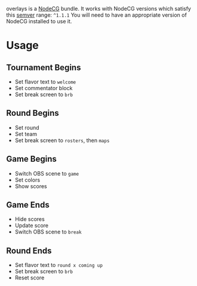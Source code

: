 overlays is a [NodeCG](http://github.com/nodecg/nodecg) bundle.
It works with NodeCG versions which satisfy this [semver](https://docs.npmjs.com/getting-started/semantic-versioning) range: `^1.1.1`
You will need to have an appropriate version of NodeCG installed to use it.

# Usage
## Tournament Begins
- Set flavor text to `welcome`
- Set commentator block
- Set break screen to `brb`
## Round Begins
- Set round
- Set team
- Set break screen to `rosters`, then `maps`
## Game Begins
- Switch OBS scene to `game`
- Set colors
- Show scores
## Game Ends
- Hide scores
- Update score
- Switch OBS scene to `break`
## Round Ends
- Set flavor text to `round x coming up`
- Set break screen to `brb`
- Reset score
